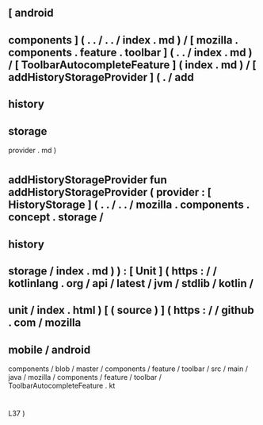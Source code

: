 [
android
-
components
]
(
.
.
/
.
.
/
index
.
md
)
/
[
mozilla
.
components
.
feature
.
toolbar
]
(
.
.
/
index
.
md
)
/
[
ToolbarAutocompleteFeature
]
(
index
.
md
)
/
[
addHistoryStorageProvider
]
(
.
/
add
-
history
-
storage
-
provider
.
md
)
#
addHistoryStorageProvider
fun
addHistoryStorageProvider
(
provider
:
[
HistoryStorage
]
(
.
.
/
.
.
/
mozilla
.
components
.
concept
.
storage
/
-
history
-
storage
/
index
.
md
)
)
:
[
Unit
]
(
https
:
/
/
kotlinlang
.
org
/
api
/
latest
/
jvm
/
stdlib
/
kotlin
/
-
unit
/
index
.
html
)
[
(
source
)
]
(
https
:
/
/
github
.
com
/
mozilla
-
mobile
/
android
-
components
/
blob
/
master
/
components
/
feature
/
toolbar
/
src
/
main
/
java
/
mozilla
/
components
/
feature
/
toolbar
/
ToolbarAutocompleteFeature
.
kt
#
L37
)
